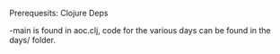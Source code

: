 Prerequesits: Clojure Deps 

-main is found in aoc.clj, code for the various days can be found in the days/ folder.
